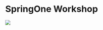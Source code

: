 # SpringOne Workshop

![](https://github.com/snyk/user-docs/tree/0874305e3aea1ea3c57b0398879776ac062b3479/.gitbook/assets/node.js-wide.png)

